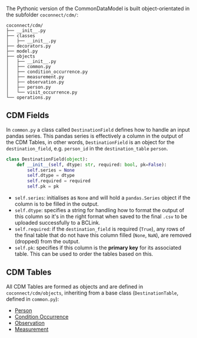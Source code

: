 
The Pythonic version of the CommonDataModel is built object-orientated in the subfolder `coconnect/cdm/`:
```
coconnect/cdm/
├── __init__.py
├── classes
│   ├── __init__.py
├── decorators.py
├── model.py
├── objects
│   ├── __init__.py
│   ├── common.py
│   ├── condition_occurrence.py
│   ├── measurement.py
│   ├── observation.py
│   ├── person.py
│   └── visit_occurrence.py
└── operations.py
```

## CDM Fields
In `common.py` a class called `DestinationField` defines how to handle an input pandas series.
This pandas series is effectively a column in the output of the CDM Tables, in other words, `DestinationField` is an object for the `destination_field`, e.g. `person_id` in the `destination_table` `person`.

```python
class DestinationField(object):
    def __init__(self, dtype: str, required: bool, pk=False):
        self.series = None
        self.dtype = dtype
        self.required = required
        self.pk = pk
```

   * `self.series`: initialises as `None` and will hold a `pandas.Series` object if the column is to be filled in the output.    
   * `self.dtype`: specifies a string for handling how to format the output of this column so it's in the right format when saved to the final `.csv` to be uploaded successfully to a BCLink.  
   * `self.required`:  if the `destination_field` is required (`True`), any rows of the final table that do not have this column filled (`None`, `NaN`), are removed (dropped) from the output.
   * `self.pk`: specifies if this column is the __primary key__ for its associated table. This can be used to order the tables based on this.

## CDM Tables

All CDM Tables are formed as objects and are defined in `coconnect/cdm/objects`, inheriting from a base class (`DestinationTable`, defined in `common.py`):

   * [Person](/CoConnectTools/Person.md)
   * [Condition Occurrence](/CoConnectTools/ConditionOccurrence.md)
   * [Observation](/CoConnectTools/Observation.md)
   * [Measurement](/CoConnectTools/Measurement.md)

